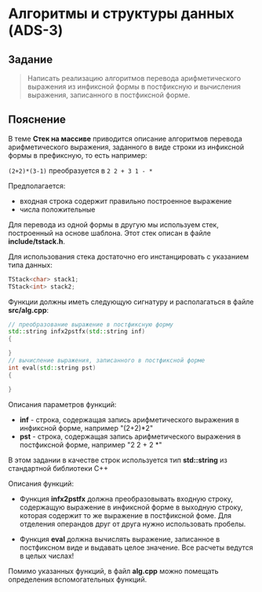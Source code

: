 # Алгоритмы и структуры данных (ADS-3)

## Задание

> Написать реализацию алгоритмов перевода арифметического выражения из инфиксной формы в постфиксную и вычисления выражения, записанного в постфиксной форме.

## Пояснение

В теме **Стек на массиве** приводится описание алгоритмов перевода арифметического выражения, заданного в виде строки из инфиксной формы в префиксную, то есть например:

`(2+2)*(3-1)` преобразуется в `2 2 + 3 1 - *`

Предполагается:

- входная строка содержит правильно построенное выражение
- числа положительные

Для перевода из одной формы в другую мы используем стек, построенный на основе шаблона. Этот стек описан в файле **include/tstack.h**.

Для использования стека достаточно его инстанцировать с указанием типа данных:

```C++
TStack<char> stack1;
TStack<int> stack2;
```

Функции должны иметь следующую сигнатуру и располагаться в файле **src/alg.cpp**:


```C++
// преобразование выражение в постфиксную форму
std::string infx2pstfx(std::string inf)
{

}
// вычисление выражения, записанного в постфиксной форме
int eval(std::string pst)
{

}

```
Описания параметров функций:

- **inf** - строка, содержащая запись арифметического выражения в инфиксной форме, например "(2+2)*2"
- **pst** - строка, содержащая запись арифметического выражения в постфиксной форме, например "2 2 + 2 *"

В этом задании в качестве строк используется тип **std::string** из стандартной библиотеки С++

Описания функций:

- Функция **infx2pstfx** должна преобразовывать входную строку, содержащую выражение в инфиксной форме в выходную строку, которая содержит то же выражение в постфиксной фоме. Для отделения операндов друг от друга нужно использовать пробелы.

- Функция **eval** должна вычислять выражение, записанное в постфиксном виде и выдавать целое значение. Все расчеты ведутся в целых числах!

Помимо указанных функций, в файл **alg.cpp** можно помещать определения вспомогательных функций.
